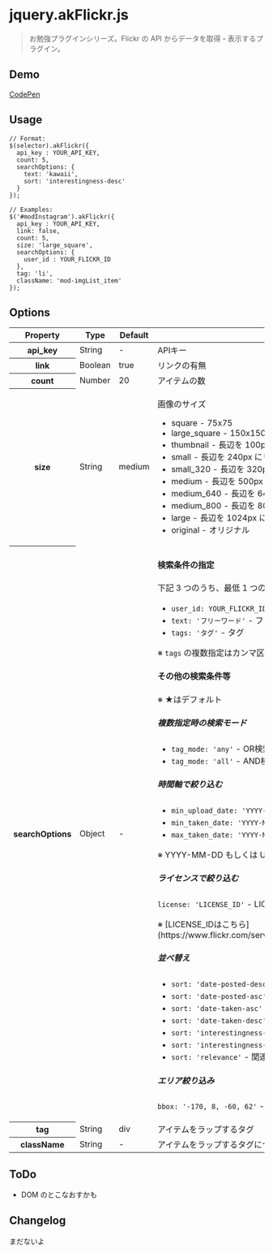 # jquery.akFlickr.js

> お勉強プラグインシリーズ。Flickr の API からデータを取得・表示するプラグイン。


## Demo

[CodePen](http://codepen.io/akey/pen/jEOXYM)


## Usage

    // Format:
    $(selector).akFlickr({
      api_key : YOUR_API_KEY,
      count: 5,
      searchOptions: {
        text: 'kawaii',
        sort: 'interestingness-desc'
      }
    });

    // Examples:
    $('#modInstagram').akFlickr({
      api_key : YOUR_API_KEY,
      link: false,
      count: 5,
      size: 'large_square',
      searchOptions: {
        user_id : YOUR_FLICKR_ID
      },
      tag: 'li',
      className: 'mod-imgList_item'
    });


## Options
<table>
  <thead>
    <tr>
       <th>Property</th>
       <th>Type</th>
       <th>Default</th>
       <th>Description</th>
     </tr>
  </thead>
  <tbody>
    <tr>
      <th>api_key</th>
      <td>String</td>
      <td>-</td>
      <td>APIキー</td>
    </tr>
    <tr>
      <th>link</th>
      <td>Boolean</td>
      <td>true</td>
      <td>リンクの有無</td>
    </tr>
    <tr>
      <th>count</th>
      <td>Number</td>
      <td>20</td>
      <td>アイテムの数</td>
    </tr>
    <tr>
      <th>size</th>
      <td>String</td>
      <td>medium</td>
      <td>
        <p>画像のサイズ</p>
        <ul>
          <li>square - 75x75 </li>
          <li>large_square - 150x150 </li>
          <li>thumbnail - 長辺を 100px にリサイズ </li>
          <li>small - 長辺を 240px にリサイズ </li>
          <li>small_320 - 長辺を 320px にリサイズ </li>
          <li>medium - 長辺を 500px にリサイズ </li>
          <li>medium_640 - 長辺を 640px にリサイズ </li>
          <li>medium_800 - 長辺を 800px にリサイズ </li>
          <li>large - 長辺を 1024px にリサイズ </li>
          <li>original - オリジナル </li>
        </ul>
      </td>
    </tr>
    <tr>
      <th>searchOptions</th>
      <td>Object</td>
      <td>-</td>
      <td>
        <h4>検索条件の指定</h4>
        <p>下記 3 つのうち、最低 1 つの検索条件を指定します。</p>
        <ul>
          <li><code>user_id: YOUR_FLICKR_ID</code> - 写真投稿者ユーザーID</li>
          <li><code>text: 'フリーワード'</code> - フリーワード全文検索</li>
          <li><code>tags: 'タグ'</code> - タグ</li>
        </ul>
        <p>※ <code>tags</code> の複数指定はカンマ区切り</p>
        <h4>その他の検索条件等</h4>
        <p>※ ★はデフォルト</p>
        <h5>複数指定時の検索モード</h5>
        <ul>
          <li><code>tag_mode: 'any'</code> - OR検索 ★</li>
          <li><code>tag_mode: 'all'</code> - AND検索</li>
        </ul>
        <h5>時間軸で絞り込む</h5>
        <ul>
          <li><code>min_upload_date: 'YYYY-MM-DD'</code> - アップロード日時 [from]</li>
          <li><code>min_taken_date: 'YYYY-MM-DD'</code> - 撮影日時 [from]</li>
          <li><code>max_taken_date: 'YYYY-MM-DD'</code> - 撮影日時 [to]</li>
        </ul>
        <p>※ YYYY-MM-DD もしくは UNIX タイムスタンプで指定</p>
        <h5>ライセンスで絞り込む</h5>
        <p><code>license: 'LICENSE_ID'</code> - LICENSE_ID をカンマ区切りで指定</p>
        <p>※ [LICENSE_IDはこちら](https://www.flickr.com/services/api/flickr.photos.licenses.getInfo.html)</p>
        <h5>並べ替え</h5>
        <ul>
          <li><code>sort: 'date-posted-desc'</code> - アップロード日時の新しい順 ★</li>
          <li><code>sort: 'date-posted-asc'</code> - アップロード日時の古い順</li>
          <li><code>sort: 'date-taken-asc'</code> - 撮影日時の古い順</li>
          <li><code>sort: 'date-taken-desc'</code> - 撮影日時の新しい順</li>
          <li><code>sort: 'interestingness-desc'</code> - 人気の高い順</li>
          <li><code>sort: 'interestingness-asc'</code> - 人気の低い順</li>
          <li><code>sort: 'relevance'</code> - 関連度の高い順</li>
        </ul>
        <h5>エリア絞り込み</h5>
        <p><code>bbox: '-170, 8, -60, 62'</code> - 西端経度, 南端緯度, 東端経度, 北端緯度</p>
      </td>
    </tr>
    <tr>
      <th>tag</th>
      <td>String</td>
      <td>div</td>
      <td>アイテムをラップするタグ</td>
    </tr>
    <tr>
      <th>className</th>
      <td>String</td>
      <td>-</td>
      <td>アイテムをラップするタグにつけるクラス</td>
    </tr>
  </tbody>
</table>


## ToDo

* DOM のとこなおすかも


## Changelog

まだないよ